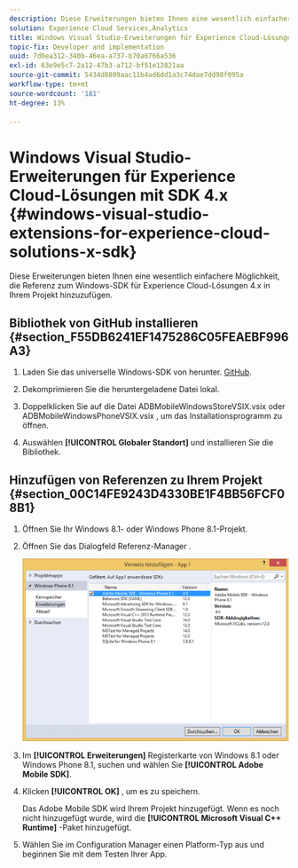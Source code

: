 ```yaml
---
description: Diese Erweiterungen bieten Ihnen eine wesentlich einfachere Möglichkeit, die Referenz zum Windows-SDK für Experience Cloud-Lösungen 4.x in Ihrem Projekt hinzuzufügen.
solution: Experience Cloud Services,Analytics
title: Windows Visual Studio-Erweiterungen für Experience Cloud-Lösungen mit SDK 4.x
topic-fix: Developer and implementation
uuid: 7d0ea312-340b-46ea-a737-b70a6766a536
exl-id: 63e9e5c7-2a12-47b3-a712-bf51e12821aa
source-git-commit: 5434d8809aac11b4ad6dd1a3c74dae7dd98f095a
workflow-type: tm+mt
source-wordcount: '181'
ht-degree: 13%

---
```


# Windows Visual Studio-Erweiterungen für Experience Cloud-Lösungen mit SDK 4.x {#windows-visual-studio-extensions-for-experience-cloud-solutions-x-sdk}

Diese Erweiterungen bieten Ihnen eine wesentlich einfachere Möglichkeit, die Referenz zum Windows-SDK für Experience Cloud-Lösungen 4.x in Ihrem Projekt hinzuzufügen.

## Bibliothek von GitHub installieren {#section_F55DB6241EF1475286C05FEAEBF996A3}

1. Laden Sie das universelle Windows-SDK von herunter. [GitHub](https://github.com/Adobe-Marketing-Cloud/mobile-services/releases).
1. Dekomprimieren Sie die heruntergeladene Datei lokal.
1. Doppelklicken Sie auf die Datei ADBMobileWindowsStoreVSIX.vsix oder ADBMobileWindowsPhoneVSIX.vsix , um das Installationsprogramm zu öffnen.

1. Auswählen **[!UICONTROL Globaler Standort]** und installieren Sie die Bibliothek.

## Hinzufügen von Referenzen zu Ihrem Projekt {#section_00C14FE9243D4330BE1F4BB56FCF08B1}

1. Öffnen Sie Ihr Windows 8.1- oder Windows Phone 8.1-Projekt.
1. Öffnen Sie das Dialogfeld Referenz-Manager .

   ![](assets/ref_manager.png)

1. Im **[!UICONTROL Erweiterungen]** Registerkarte von Windows 8.1 oder Windows Phone 8.1, suchen und wählen Sie **[!UICONTROL Adobe Mobile SDK]**.
1. Klicken **[!UICONTROL OK]** , um es zu speichern.

   Das Adobe Mobile SDK wird Ihrem Projekt hinzugefügt. Wenn es noch nicht hinzugefügt wurde, wird die **[!UICONTROL Microsoft Visual C++ Runtime]** -Paket hinzugefügt.

1. Wählen Sie im Configuration Manager einen Platform-Typ aus und beginnen Sie mit dem Testen Ihrer App.

